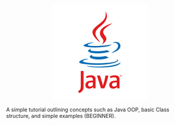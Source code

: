 <p align="center"><img src="./src/img/java.png" /></p>
A simple tutorial outlining concepts such as Java OOP, basic Class structure, and simple examples (BEGINNER).
